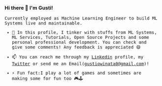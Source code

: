 ### Hi there 👋 I'm Gusti!
<samp>

Currently employed as Machine Learning Engineer to build ML Systems live and maintainable.

- 👯 In this profile, I tinker with stuffs from ML Systems, ML Services, Tutorials, Open Source Projects and some personal professional development. You can check and give some comments! Any feedback is appreciated 😄

- 📫 You can reach me through my [Linkedin](https://www.linkedin.com/in/sang-gusti/) profile, my [Twitter](https://twitter.com/gusti_triandi) or send me an Email(gustiowinata0@gmail.com)!

- ⚡ Fun fact:I play a lot of games and sometimes are making some for fun too 🎮🕹

</samp>
